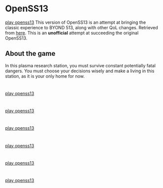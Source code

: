 # OpenSS13
[play openss13](https://scratch.mit.edu/projects/172118951/)
This version of OpenSS13 is an attempt at bringing the classic experience to BYOND 513, along with other QoL changes. Retrieved from [here](http://svn.code.sf.net/p/openss13/code/trunk/). This is an **unofficial** attempt at succeeding the original OpenSS13. 

## About the game
In this plasma research station, you must survive constant potentially fatal dangers. You must choose your decisions wisely and make a living in this station, as it is your only home for now.
#
[play openss13](https://scratch.mit.edu/projects/172118951/)
#
[play openss13](https://scratch.mit.edu/projects/172118951/)
#
[play openss13](https://scratch.mit.edu/projects/172118951/)
#
[play openss13](https://scratch.mit.edu/projects/172118951/)
#
[play openss13](https://scratch.mit.edu/projects/172118951/)
#
[play openss13](https://scratch.mit.edu/projects/172118951/)
